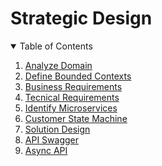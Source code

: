 # Strategic Design

<!-- TABLE OF CONTENTS -->
<details open="open">
  <summary>Table of Contents</summary>
  <ol>
    <li>
      <a href="analyze-domain.md">Analyze Domain</a>
    </li>
    <li>
      <a href="define-bounded-contexts.md">Define Bounded Contexts</a>
    </li>
    <li>
      <a href="business-requirements.md">Business Requirements</a>
    </li>
    <li>
      <a href="tecnical-requirements.md">Tecnical Requirements</a>
    </li>
    <li>
      <a href="container-diagram.md">Identify Microservices</a>
    </li>
    <li>
      <a href="customer-state-machine.md">Customer State Machine</a>
    </li>
    <li>
      <a href="solution-design.md">Solution Design</a>
    </li>
    <li>
      <a href="api-swagger.md">API Swagger</a>
    </li>
    <li>
      <a href="async-api.md">Async API</a>
    </li>       
  </ol>
</details>
